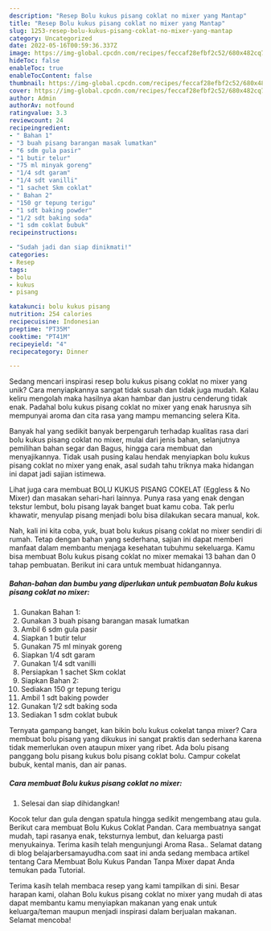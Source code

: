 ```yaml
---
description: "Resep Bolu kukus pisang coklat no mixer yang Mantap"
title: "Resep Bolu kukus pisang coklat no mixer yang Mantap"
slug: 1253-resep-bolu-kukus-pisang-coklat-no-mixer-yang-mantap
category: Uncategorized
date: 2022-05-16T00:59:36.337Z
image: https://img-global.cpcdn.com/recipes/feccaf28efbf2c52/680x482cq70/bolu-kukus-pisang-coklat-no-mixer-foto-resep-utama.jpg
hideToc: false
enableToc: true
enableTocContent: false
thumbnail: https://img-global.cpcdn.com/recipes/feccaf28efbf2c52/680x482cq70/bolu-kukus-pisang-coklat-no-mixer-foto-resep-utama.jpg
cover: https://img-global.cpcdn.com/recipes/feccaf28efbf2c52/680x482cq70/bolu-kukus-pisang-coklat-no-mixer-foto-resep-utama.jpg
author: Admin
authorAv: notfound
ratingvalue: 3.3
reviewcount: 24
recipeingredient:
- " Bahan 1"
- "3 buah pisang barangan masak lumatkan"
- "6 sdm gula pasir"
- "1 butir telur"
- "75 ml minyak goreng"
- "1/4 sdt garam"
- "1/4 sdt vanilli"
- "1 sachet Skm coklat"
- " Bahan 2"
- "150 gr tepung terigu"
- "1 sdt baking powder"
- "1/2 sdt baking soda"
- "1 sdm coklat bubuk"
recipeinstructions:

- "Sudah jadi dan siap dinikmati!"
categories:
- Resep
tags:
- bolu
- kukus
- pisang

katakunci: bolu kukus pisang 
nutrition: 254 calories
recipecuisine: Indonesian
preptime: "PT35M"
cooktime: "PT41M"
recipeyield: "4"
recipecategory: Dinner

---
```





Sedang mencari inspirasi resep bolu kukus pisang coklat no mixer yang unik? Cara menyiapkannya sangat tidak susah dan tidak juga mudah. Kalau keliru mengolah maka hasilnya akan hambar dan justru cenderung tidak enak. Padahal bolu kukus pisang coklat no mixer yang enak harusnya sih mempunyai aroma dan cita rasa yang mampu memancing selera Kita.





Banyak hal yang sedikit banyak berpengaruh terhadap kualitas rasa dari bolu kukus pisang coklat no mixer, mulai dari jenis bahan, selanjutnya pemilihan bahan segar dan Bagus, hingga cara membuat dan menyajikannya. Tidak usah pusing kalau hendak menyiapkan bolu kukus pisang coklat no mixer yang enak,      asal sudah tahu triknya maka hidangan ini dapat jadi sajian istimewa.














Lihat juga cara membuat BOLU KUKUS PISANG COKELAT (Eggless &amp; No Mixer) dan masakan sehari-hari lainnya. Punya rasa yang enak dengan tekstur lembut, bolu pisang layak banget buat kamu coba. Tak perlu khawatir, menyulap pisang menjadi bolu bisa dilakukan secara manual, kok.






Nah, kali ini kita coba, yuk, buat bolu kukus pisang coklat no mixer sendiri di rumah. Tetap dengan bahan yang sederhana, sajian ini dapat memberi manfaat dalam membantu menjaga kesehatan tubuhmu sekeluarga. Kamu bisa membuat Bolu kukus pisang coklat no mixer memakai 13 bahan dan 0 tahap pembuatan. Berikut ini cara untuk membuat hidangannya.

<!--inarticleads1-->

##### Bahan-bahan dan bumbu yang diperlukan untuk pembuatan Bolu kukus pisang coklat no mixer:

1. Gunakan  Bahan 1:
1. Gunakan 3 buah pisang barangan masak lumatkan
1. Ambil 6 sdm gula pasir
1. Siapkan 1 butir telur
1. Gunakan 75 ml minyak goreng
1. Siapkan 1/4 sdt garam
1. Gunakan 1/4 sdt vanilli
1. Persiapkan 1 sachet Skm coklat
1. Siapkan  Bahan 2:
1. Sediakan 150 gr tepung terigu
1. Ambil 1 sdt baking powder
1. Gunakan 1/2 sdt baking soda
1. Sediakan 1 sdm coklat bubuk


Ternyata gampang banget, kan bikin bolu kukus cokelat tanpa mixer? Cara membuat bolu pisang yang dikukus ini sangat praktis dan sederhana karena tidak memerlukan oven ataupun mixer yang ribet. Ada bolu pisang panggang bolu pisang kukus bolu pisang coklat bolu. Campur cokelat bubuk, kental manis, dan air panas. 

<!--inarticleads2-->

##### Cara membuat Bolu kukus pisang coklat no mixer:


1. Selesai dan siap dihidangkan!

Kocok telur dan gula dengan spatula hingga sedikit mengembang atau gula. Berikut cara membuat Bolu Kukus Coklat Pandan. Cara membuatnya sangat mudah, tapi rasanya enak, teksturnya lembut, dan keluarga pasti menyukainya. Terima kasih telah mengunjungi Aroma Rasa.. Selamat datang di blog belajarbersamayudha.com saat ini anda sedang membaca artikel tentang Cara Membuat Bolu Kukus Pandan Tanpa Mixer dapat Anda temukan pada Tutorial. 

Terima kasih telah membaca resep yang kami tampilkan di sini. Besar harapan kami, olahan Bolu kukus pisang coklat no mixer yang mudah di atas dapat membantu kamu menyiapkan makanan yang enak untuk keluarga/teman maupun menjadi inspirasi dalam berjualan makanan. Selamat mencoba!
